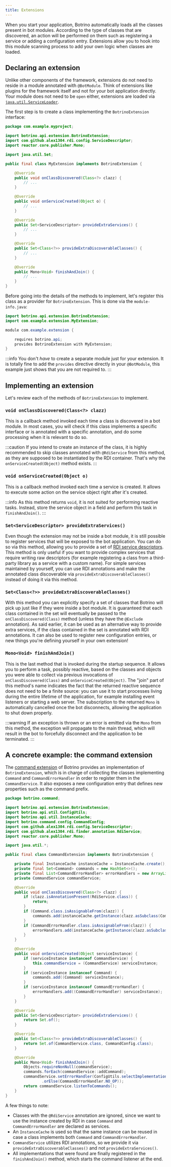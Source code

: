 ```yaml
---
title: Extensions
---
```


When you start your application, Botrino automatically loads all the classes present in bot modules. According to the type of classes that are discovered, an action will be performed on them such as registering a service or adding a configuration entry. Extensions allow you to hook into this module scanning process to add your own logic when classes are loaded.

## Declaring an extension

Unlike other components of the framework, extensions do not need to reside in a module annotated with `@BotModule`. Think of extensions like plugins for the framework itself and not for your bot application directly. Your module does not need to be `open` either, extensions are loaded via  [`java.util.ServiceLoader`](https://docs.oracle.com/en/java/javase/11/docs/api/java.base/java/util/ServiceLoader.html).

The first step is to create a class implementing the `BotrinoExtension` interface:

```java
package com.example.myproject;

import botrino.api.extension.BotrinoExtension;
import com.github.alex1304.rdi.config.ServiceDescriptor;
import reactor.core.publisher.Mono;

import java.util.Set;

public final class MyExtension implements BotrinoExtension {

    @Override
    public void onClassDiscovered(Class<?> clazz) {
        // ...
    }

    @Override
    public void onServiceCreated(Object o) {
        // ...
    }

    @Override
    public Set<ServiceDescriptor> provideExtraServices() {
        // ...
    }

    @Override
    public Set<Class<?>> provideExtraDiscoverableClasses() {
        // ...
    }

    @Override
    public Mono<Void> finishAndJoin() {
        // ...
    }
}
```

Before going into the details of the methods to implement, let's register this class as a provider for `BotrinoExtension`. This is done via the `module-info.java`:

```java
import botrino.api.extension.BotrinoExtension;
import com.example.extension.MyExtension;

module com.example.extension {

    requires botrino.api;
    provides BotrinoExtension with MyExtension;
}
```

:::info
You don't *have* to create a separate module just for your extension. It is totally fine to add the `provides` directive directly in your `@BotModule`, this example just shows that you are not required to.
:::

## Implementing an extension

Let's review each of the methods of `BotrinoExtension` to implement.

### `void onClassDiscovered(Class<?> clazz)`

This is a callback method invoked each time a class is discovered in a bot module. In most cases, you will check if this class implements a specific interface or is annotated with a specific annotation, and do some processing when it is relevant to do so.

:::caution
If you intend to create an instance of the class, it is highly recommended to skip classes annotated with `@RdiService` from this method, as they are supposed to be instantiated by the RDI container. That's why the `onServiceCreated(Object)` method exists.
:::

### `void onServiceCreated(Object o)`

This is a callback method invoked each time a service is created. It allows to execute some action on the service object right after it's created.

:::info
As this method returns `void`, it is not suited for performing reactive tasks. Instead, store the service object in a field and perform this task in `finishAndJoin()`.
:::

### `Set<ServiceDescriptor> provideExtraServices()`

Even though the extension may not be inside a bot module, it is still possible to register services that will be exposed to the bot application. You can do so via this method, allowing you to provide a set of [RDI service descriptors](https://alex1304.github.io/rdi/docs/service-descriptors). This method is only useful if you want to provide complex services that require writing raw descriptors (for example registering a class from a third-party library as a service with a custom name). For simple services maintained by yourself, you can use RDI annotations and make the annotated class discoverable via `provideExtraDiscoverableClasses()` instead of doing it via this method.

### `Set<Class<?>> provideExtraDiscoverableClasses()`

With this method you can explicitly specify a set of classes that Botrino will pick up just like if they were inside a bot module. It is guaranteed that each class contained in the set will eventually be passed to the `onClassDiscovered(Class)` method (unless they have the `@Exclude` annotation). As said earlier, it can be used as an alternative way to provide extra services, if the class contained in the set is annotated with RDI annotations. It can also be used to register new configuration entries, or new things you're defining yourself in your own extension!

### `Mono<Void> finishAndJoin()`

This is the last method that is invoked during the startup sequence. It allows you to perform a task, possibly reactive, based on the classes and objects you were able to collect via previous invocations of `onClassDiscovered(Class)` and `onServiceCreated(Object)`. The "join" part of this method's name indicates the fact that the returned reactive sequence does not need to be a finite source: you can use it to start processes living during the entire lifetime of the application, for example installing event listeners or starting a web server. The subscription to the returned `Mono` is automatically cancelled once the bot disconnects, allowing the application to shut down properly.

:::warning
If an exception is thrown or an error is emitted via the `Mono` from this method, the exception will propagate to the main thread, which will result in the bot to forcefully disconnect and the application to be terminated.
:::

## A concrete example: the command extension

The [command extension](command-extension/setting-up-the-extension.md) of Botrino provides an implementation of `BotrinoExtension`, which is in charge of collecting the classes implementing `Command` and `CommandErrorHandler` in order to register them in the `CommandService`. It also exposes a new configuration entry that defines new properties such as the command prefix.

```java
package botrino.command;

import botrino.api.extension.BotrinoExtension;
import botrino.api.util.ConfigUtils;
import botrino.api.util.InstanceCache;
import botrino.command.config.CommandConfig;
import com.github.alex1304.rdi.config.ServiceDescriptor;
import com.github.alex1304.rdi.finder.annotation.RdiService;
import reactor.core.publisher.Mono;

import java.util.*;

public final class CommandExtension implements BotrinoExtension {

    private final InstanceCache instanceCache = InstanceCache.create();
    private final Set<Command> commands = new HashSet<>();
    private final List<CommandErrorHandler> errorHandlers = new ArrayList<>();
    private CommandService commandService;

    @Override
    public void onClassDiscovered(Class<?> clazz) {
        if (clazz.isAnnotationPresent(RdiService.class)) {
            return;
        }
        if (Command.class.isAssignableFrom(clazz)) {
            commands.add(instanceCache.getInstance(clazz.asSubclass(Command.class)));
        }
        if (CommandErrorHandler.class.isAssignableFrom(clazz)) {
            errorHandlers.add(instanceCache.getInstance(clazz.asSubclass(CommandErrorHandler.class)));
        }
    }

    @Override
    public void onServiceCreated(Object serviceInstance) {
        if (serviceInstance instanceof CommandService) {
            this.commandService = (CommandService) serviceInstance;
        }
        if (serviceInstance instanceof Command) {
            commands.add((Command) serviceInstance);
        }
        if (serviceInstance instanceof CommandErrorHandler) {
            errorHandlers.add((CommandErrorHandler) serviceInstance);
        }
    }

    @Override
    public Set<ServiceDescriptor> provideExtraServices() {
        return Set.of();
    }

    @Override
    public Set<Class<?>> provideExtraDiscoverableClasses() {
        return Set.of(CommandService.class, CommandConfig.class);
    }

    @Override
    public Mono<Void> finishAndJoin() {
        Objects.requireNonNull(commandService);
        commands.forEach(commandService::addCommand);
        commandService.setErrorHandler(ConfigUtils.selectImplementation(CommandErrorHandler.class, errorHandlers)
                .orElse(CommandErrorHandler.NO_OP));
        return commandService.listenToCommands();
    }
}
```

A few things to note:
* Classes with the `@RdiService` annotation are ignored, since we want to use the instance created by RDI in case `Command` and `CommandErrorHandler` are declared as services.
* An `InstanceCache` is used so that the same instance can be reused in case a class implements both `Command` and `CommandErrorHandler`.
* `CommandService` utilizes RDI annotations, so we provide it via `provideExtraDiscoverableClasses()` and not `provideExtraServices()`.
* All implementations that were found are finally registered in the `finishAndJoin()` method, which starts the command listener at the end.

